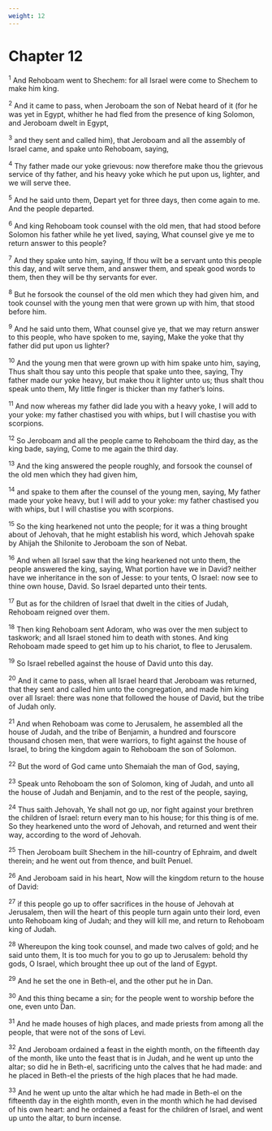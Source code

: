```yaml
---
weight: 12
---
```


# Chapter 12

<sup>1</sup> And Rehoboam went to Shechem: for all Israel were come to Shechem to make him king. 

<sup>2</sup> And it came to pass, when Jeroboam the son of Nebat heard of it (for he was yet in Egypt, whither he had fled from the presence of king Solomon, and Jeroboam dwelt in Egypt, 

<sup>3</sup> and they sent and called him), that Jeroboam and all the assembly of Israel came, and spake unto Rehoboam, saying, 

<sup>4</sup> Thy father made our yoke grievous: now therefore make thou the grievous service of thy father, and his heavy yoke which he put upon us, lighter, and we will serve thee. 

<sup>5</sup> And he said unto them, Depart yet for three days, then come again to me. And the people departed. 

<sup>6</sup> And king Rehoboam took counsel with the old men, that had stood before Solomon his father while he yet lived, saying, What counsel give ye me to return answer to this people? 

<sup>7</sup> And they spake unto him, saying, If thou wilt be a servant unto this people this day, and wilt serve them, and answer them, and speak good words to them, then they will be thy servants for ever. 

<sup>8</sup> But he forsook the counsel of the old men which they had given him, and took counsel with the young men that were grown up with him, that stood before him. 

<sup>9</sup> And he said unto them, What counsel give ye, that we may return answer to this people, who have spoken to me, saying, Make the yoke that thy father did put upon us lighter? 

<sup>10</sup> And the young men that were grown up with him spake unto him, saying, Thus shalt thou say unto this people that spake unto thee, saying, Thy father made our yoke heavy, but make thou it lighter unto us; thus shalt thou speak unto them, My little finger is thicker than my father’s loins. 

<sup>11</sup> And now whereas my father did lade you with a heavy yoke, I will add to your yoke: my father chastised you with whips, but I will chastise you with scorpions. 

<sup>12</sup> So Jeroboam and all the people came to Rehoboam the third day, as the king bade, saying, Come to me again the third day. 

<sup>13</sup> And the king answered the people roughly, and forsook the counsel of the old men which they had given him, 

<sup>14</sup> and spake to them after the counsel of the young men, saying, My father made your yoke heavy, but I will add to your yoke: my father chastised you with whips, but I will chastise you with scorpions. 

<sup>15</sup> So the king hearkened not unto the people; for it was a thing brought about of Jehovah, that he might establish his word, which Jehovah spake by Ahijah the Shilonite to Jeroboam the son of Nebat. 

<sup>16</sup> And when all Israel saw that the king hearkened not unto them, the people answered the king, saying, What portion have we in David? neither have we inheritance in the son of Jesse: to your tents, O Israel: now see to thine own house, David. So Israel departed unto their tents. 

<sup>17</sup> But as for the children of Israel that dwelt in the cities of Judah, Rehoboam reigned over them. 

<sup>18</sup> Then king Rehoboam sent Adoram, who was over the men subject to taskwork; and all Israel stoned him to death with stones. And king Rehoboam made speed to get him up to his chariot, to flee to Jerusalem. 

<sup>19</sup> So Israel rebelled against the house of David unto this day. 

<sup>20</sup> And it came to pass, when all Israel heard that Jeroboam was returned, that they sent and called him unto the congregation, and made him king over all Israel: there was none that followed the house of David, but the tribe of Judah only. 

<sup>21</sup> And when Rehoboam was come to Jerusalem, he assembled all the house of Judah, and the tribe of Benjamin, a hundred and fourscore thousand chosen men, that were warriors, to fight against the house of Israel, to bring the kingdom again to Rehoboam the son of Solomon. 

<sup>22</sup> But the word of God came unto Shemaiah the man of God, saying, 

<sup>23</sup> Speak unto Rehoboam the son of Solomon, king of Judah, and unto all the house of Judah and Benjamin, and to the rest of the people, saying, 

<sup>24</sup> Thus saith Jehovah, Ye shall not go up, nor fight against your brethren the children of Israel: return every man to his house; for this thing is of me. So they hearkened unto the word of Jehovah, and returned and went their way, according to the word of Jehovah. 

<sup>25</sup> Then Jeroboam built Shechem in the hill-country of Ephraim, and dwelt therein; and he went out from thence, and built Penuel. 

<sup>26</sup> And Jeroboam said in his heart, Now will the kingdom return to the house of David: 

<sup>27</sup> if this people go up to offer sacrifices in the house of Jehovah at Jerusalem, then will the heart of this people turn again unto their lord, even unto Rehoboam king of Judah; and they will kill me, and return to Rehoboam king of Judah. 

<sup>28</sup> Whereupon the king took counsel, and made two calves of gold; and he said unto them, It is too much for you to go up to Jerusalem: behold thy gods, O Israel, which brought thee up out of the land of Egypt. 

<sup>29</sup> And he set the one in Beth-el, and the other put he in Dan. 

<sup>30</sup> And this thing became a sin; for the people went to worship before the one, even unto Dan. 

<sup>31</sup> And he made houses of high places, and made priests from among all the people, that were not of the sons of Levi. 

<sup>32</sup> And Jeroboam ordained a feast in the eighth month, on the fifteenth day of the month, like unto the feast that is in Judah, and he went up unto the altar; so did he in Beth-el, sacrificing unto the calves that he had made: and he placed in Beth-el the priests of the high places that he had made. 

<sup>33</sup> And he went up unto the altar which he had made in Beth-el on the fifteenth day in the eighth month, even in the month which he had devised of his own heart: and he ordained a feast for the children of Israel, and went up unto the altar, to burn incense. 


